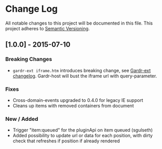 # Change Log
All notable changes to this project will be documented in this file.
This project adheres to [Semantic Versioning](http://semver.org/).

## [1.0.0] - 2015-07-10
### Breaking Changes
- `gardr-ext iframe.htm` introduces breaking change, see [Gardr-ext changelog](../gardr-ext/CHANGELOG.md). Gardr-host will bust the iframe url with query-parameter.

### Fixes
- Cross-domain-events upgraded to 0.4.0 for legacy IE support
- Cleans up items with removed containers from document

### New / Added
- Trigger "item:queued" for the pluginApi on item queued (sgulseth)
- Added possibility to update url or data for each position, with dirty check that refreshes if position if already rendered

